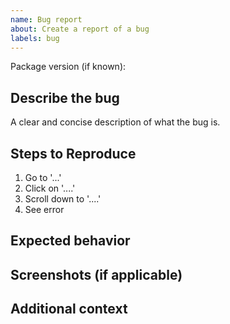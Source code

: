 ```yaml
---
name: Bug report
about: Create a report of a bug
labels: bug
---
```


Package version (if known): <version>

## Describe the bug
A clear and concise description of what the bug is.

## Steps to Reproduce
1. Go to '...'
2. Click on '....'
3. Scroll down to '....'
4. See error

## Expected behavior

## Screenshots (if applicable)

## Additional context
